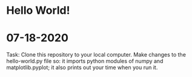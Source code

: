 # Hello World!
# 07-18-2020

Task: Clone this repository to your local computer. Make changes to the hello-world.py file so:
	it imports python modules of numpy and matplotlib.pyplot;
  it also prints out your time when you run it.
   
